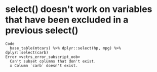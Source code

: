 # select() doesn't work on variables that have been excluded in a previous select()

    Code
      base_table(mtcars) %>% dplyr::select(hp, mpg) %>% dplyr::select(carb)
    Error <vctrs_error_subscript_oob>
      Can't subset columns that don't exist.
      x Column `carb` doesn't exist.

